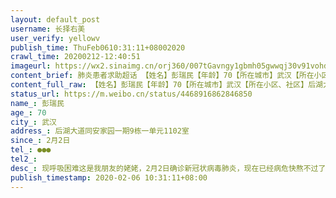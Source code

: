 ```yaml
---
layout: default_post
username: 长择右美
user_verify: yellowv
publish_time: ThuFeb0610:31:11+08002020
crawl_time: 20200212-12:40:51
imageurl: https://wx2.sinaimg.cn/orj360/007tGavngy1gbmh05gwwqj30v91vohdz.jpg,https://wx2.sinaimg.cn/orj360/007tGavngy1gbmh0861tvj30om1hcq58.jpg,https://wx3.sinaimg.cn/orj360/007tGavngy1gbmh1w2ktrj30v91vodp9.jpg
content_brief: 肺炎患者求助超话 【姓名】彭瑞民【年龄】70【所在城市】武汉【所在小区、社区】后湖大道同安家园一期9栋一单元1102室【患病时间】2月2日【联系方式】●●●【其他紧急联系人】【病情描述】 现呼吸困难这是我朋友的姥姥，2月2日确诊新冠状病毒肺炎，现在已经病危快熬不过了，球蛋白 ...全文
content_full_raw: 【姓名】彭瑞民【年龄】70【所在城市】武汉【所在小区、社区】后湖大道同安家园一期9栋一单元1102室【患病时间】2月2日【联系方式】●●●【其他紧急联系人】【病情描述】现呼吸困难这是我朋友的姥姥，2月2日确诊新冠状病毒肺炎，现在已经病危快熬不过了，球蛋白家属已经买到了，希望能安排住院！
status_url: https://m.weibo.cn/status/4468916862846850
name_: 彭瑞民
age_: 70
city_: 武汉
address_: 后湖大道同安家园一期9栋一单元1102室
since_: 2月2日
tel_: ●●●
tel2_: 
desc_: 现呼吸困难这是我朋友的姥姥，2月2日确诊新冠状病毒肺炎，现在已经病危快熬不过了，球蛋白家属已经买到了，希望能安排住院！
publish_timestamp: 2020-02-06 10:31:11+08:00
---
```

